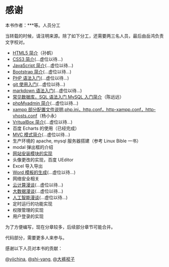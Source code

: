# 感谢 

本书作者：***等。人员分工

当转载的时候，请注明来源。除了如下分工，还需要两三名人员，最后由岳鸿负责文字校对。

+ [HTML5 简介](ch-1-11.md)（孙鹤）
+ [CSS3 简介](ch-1-12.md)(...虚位以待...)
+ [JavaScript 简介](ch-1-13.md)(...虚位以待...)
+ [Bootstrap 简介](ch-1-14.md)(...虚位以待...)
+ [PHP 语法入门](ch-1-15.md)(...虚位以待...)
+ [git 使用入门](appendix-e.md)(...虚位以待...)
+ [markdown 语法入门](ch-1-16.md)(...虚位以待...)
+ [常见数据库，SQL 语法入门 MySQL 入门简介](ch-1-17.md)（陈远远）
+ [phpMyadmin 简介](ch-1-04.md)(...虚位以待...)
+ [xampp 部分配置文件说明,php.ini，http.conf，http-xampp.conf，http-vhosts.conf](ch-1-18.md)（杨小永）
+ [VritualBox 简介](ch-1-19.md)(...虚位以待...)
+ 百度 Echarts 的使用（已经完成）
+ [MVC 模式简介](ch-1-08.md)(...虚位以待...)
+ 生产环境的 apache, mysql 服务器搭建（参考 Linux Bible 一书）
+ modal 弹出框的介绍
+ [网站安装模块的实现](ch-2-35.md)
+ 头像更改的实现，百度 UEditor
+ Excel 导入导出
+ [Word 模板的生成](ch-2-34.md)(...虚位以待...)
+ 网络安全相关
+ [云计算漫谈](appendix-i.md)(...虚位以待...)
+ [大数据漫谈](appendix-i.md)(...虚位以待...)
+ [人工智能漫谈](appendix-i.md)(...虚位以待...)
+ 定时运行的功能实现
+ 权限管理的实现
+ 用户登录的实现

为了方便编写，现在分章较多，后续部分章节可能合并。

代码部分，需要更多人来参与。

感谢以下人员对本书的贡献：

[@yiichina](http://www.yiichina.com/),
[@shi-yang](https://github.com/shi-yang/iisns/),
[@大裤衩子](http://www.yiichina.com/user/21428)
